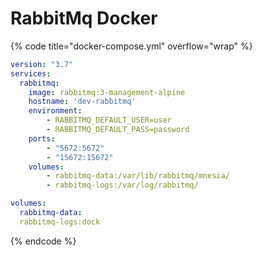 # RabbitMq Docker

{% code title="docker-compose.yml" overflow="wrap" %}
```yaml
version: "3.7"
services:
  rabbitmq:
    image: rabbitmq:3-management-alpine
	hostname: 'dev-rabbitmq'
    environment:
		- RABBITMQ_DEFAULT_USER=user
		- RABBITMQ_DEFAULT_PASS=password
    ports:
        - "5672:5672"
        - "15672:15672"
    volumes:
        - rabbitmq-data:/var/lib/rabbitmq/mnesia/
        - rabbitmq-logs:/var/log/rabbitmq/

volumes:
  rabbitmq-data:
  rabbitmq-logs:dock
```
{% endcode %}
